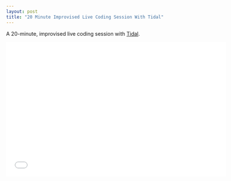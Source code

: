 ```yaml
---
layout: post
title: "20 Minute Improvised Live Coding Session With Tidal"
---
```


<p>A 20-minute, improvised live coding session with <a href="http://yaxu.org/tidal">Tidal</a>.</p>

<iframe src="//player.vimeo.com/video/84628716" width="600" height="367" frameborder="0" webkitallowfullscreen="true" mozallowfullscreen="true" allowfullscreen="true"> </iframe> 

